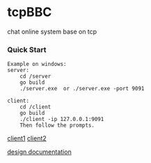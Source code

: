 # tcpBBC

chat online system base on tcp

### Quick Start 

    Example on windows:
    server:
        cd /server
        go build
        ./server.exe  or ./server.exe -port 9091

    client:
        cd /client 
        go build 
        ./client -ip 127.0.0.1:9091
        Then follow the prompts.

[client1](./client1.jpg) [client2](./client2.jpg)

[design documentation](./doc/designDoc.md)